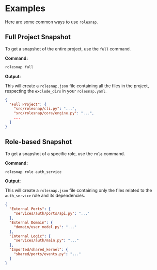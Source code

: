 # Examples

Here are some common ways to use `rolesnap`.

## Full Project Snapshot

To get a snapshot of the entire project, use the `full` command.

**Command:**
```bash
rolesnap full
```

**Output:**

This will create a `rolesnap.json` file containing all the files in the project, respecting the `exclude_dirs` in your `rolesnap.yaml`.

```json
{
  "Full Project": {
    "src/rolesnap/cli.py": "...",
    "src/rolesnap/core/engine.py": "...",
    ...
  }
}
```

## Role-based Snapshot

To get a snapshot of a specific role, use the `role` command.

**Command:**
```bash
rolesnap role auth_service
```

**Output:**

This will create a `rolesnap.json` file containing only the files related to the `auth_service` role and its dependencies.

```json
{
  "External Ports": {
    "services/auth/ports/api.py": "..."
  },
  "External Domain": {
    "domain/user_model.py": "..."
  },
  "Internal Logic": {
    "services/auth/main.py": "..."
  },
  "Imported/shared_kernel": {
    "shared/ports/events.py": "..."
  }
}
```
